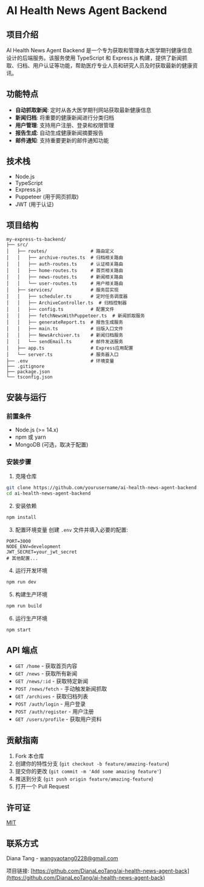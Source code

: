 # AI Health News Agent Backend

## 项目介绍

AI Health News Agent Backend 是一个专为获取和管理各大医学期刊健康信息设计的后端服务。该服务使用 TypeScript 和 Express.js 构建，提供了新闻抓取、归档、用户认证等功能，帮助医疗专业人员和研究人员及时获取最新的健康资讯。

## 功能特点

- **自动抓取新闻**: 定时从各大医学期刊网站获取最新健康信息
- **新闻归档**: 将重要的健康新闻进行分类归档
- **用户管理**: 支持用户注册、登录和权限管理
- **报告生成**: 自动生成健康新闻摘要报告
- **邮件通知**: 支持重要更新的邮件通知功能

## 技术栈

- Node.js
- TypeScript
- Express.js
- Puppeteer (用于网页抓取)
- JWT (用于认证)

## 项目结构

```
my-express-ts-backend/
├── src/
│   ├── routes/                # 路由定义
│   │   ├── archive-routes.ts  # 归档相关路由
│   │   ├── auth-routes.ts     # 认证相关路由
│   │   ├── home-routes.ts     # 首页相关路由
│   │   ├── news-routes.ts     # 新闻相关路由
│   │   └── user-routes.ts     # 用户相关路由
│   ├── services/              # 服务层实现
│   │   ├── scheduler.ts       # 定时任务调度器
│   │   ├── ArchiveController.ts  # 归档控制器
│   │   ├── config.ts          # 配置文件
│   │   ├── fetchNewsWithPuppeteer.ts  # 新闻抓取服务
│   │   ├── generateReport.ts  # 报告生成服务
│   │   ├── main.ts            # 旧版入口文件
│   │   ├── NewsArchiver.ts    # 新闻归档服务
│   │   └── sendEmail.ts       # 邮件发送服务
│   ├── app.ts                 # Express应用配置
│   └── server.ts              # 服务器入口
├── .env                       # 环境变量
├── .gitignore
├── package.json
└── tsconfig.json
```

## 安装与运行

### 前置条件

- Node.js (>= 14.x)
- npm 或 yarn
- MongoDB (可选，取决于配置)

### 安装步骤

1. 克隆仓库
```bash
git clone https://github.com/yourusername/ai-health-news-agent-backend.git
cd ai-health-news-agent-backend
```

2. 安装依赖
```bash
npm install
```

3. 配置环境变量
创建 `.env` 文件并填入必要的配置:
```
PORT=3000
NODE_ENV=development
JWT_SECRET=your_jwt_secret
# 其他配置...
```

4. 运行开发环境
```bash
npm run dev
```

5. 构建生产环境
```bash
npm run build
```

6. 运行生产环境
```bash
npm start
```

## API 端点

- `GET /home` - 获取首页内容
- `GET /news` - 获取所有新闻
- `GET /news/:id` - 获取特定新闻
- `POST /news/fetch` - 手动触发新闻抓取
- `GET /archives` - 获取归档列表
- `POST /auth/login` - 用户登录
- `POST /auth/register` - 用户注册
- `GET /users/profile` - 获取用户资料

## 贡献指南

1. Fork 本仓库
2. 创建你的特性分支 (`git checkout -b feature/amazing-feature`)
3. 提交你的更改 (`git commit -m 'Add some amazing feature'`)
4. 推送到分支 (`git push origin feature/amazing-feature`)
5. 打开一个 Pull Request

## 许可证

[MIT](LICENSE)

## 联系方式

Diana Tang - [wangyaotang0228@gmail.com](mailto:wangyaotang0228@gmail.com)

项目链接: [https://github.com/DianaLeoTang/ai-health-news-agent-back](https://github.com/DianaLeoTang/ai-health-news-agent-back)